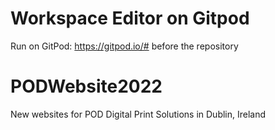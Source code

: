 # Workspace Editor on Gitpod
Run on GitPod: https://gitpod.io/# before the repository

# PODWebsite2022
New websites for POD Digital Print Solutions in Dublin, Ireland
